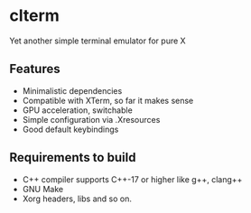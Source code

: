 # clterm
Yet another simple terminal emulator for pure X

## Features

- Minimalistic dependencies
- Compatible with XTerm, so far it makes sense
- GPU acceleration, switchable
- Simple configuration via .Xresources
- Good default keybindings

## Requirements to build
- C++ compiler supports C++-17 or higher like g++, clang++
- GNU Make
- Xorg headers, libs and so on.
  
